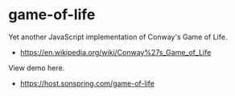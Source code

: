 # game-of-life

Yet another JavaScript implementation of Conway's Game of Life.

- https://en.wikipedia.org/wiki/Conway%27s_Game_of_Life

View demo here.

- https://host.sonspring.com/game-of-life
